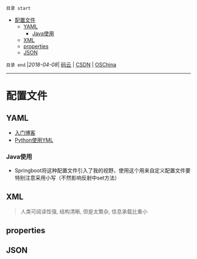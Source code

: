 `目录 start`
 
- [配置文件](#配置文件)
    - [YAML](#yaml)
        - [Java使用](#java使用)
    - [XML](#xml)
    - [properties](#properties)
    - [JSON](#json)

`目录 end` |_2018-04-08_| [码云](https://gitee.com/kcp1104) | [CSDN](http://blog.csdn.net/kcp606) | [OSChina](https://my.oschina.net/kcp1104)
****************************************
# 配置文件

## YAML

- [入门博客](http://blog.csdn.net/liukuan73/article/details/78031693)
- [Python使用YML](http://www.cnblogs.com/c9com/archive/2013/01/05/2845539.html)

### Java使用
- Springboot将这种配置文件引入了我的视野，使用这个用来自定义配置文件要特别注意采用小写（不然影响反射中set方法）


## XML
> 人类可阅读性强, 结构清晰, 但是太繁杂, 信息承载比重小

## properties


## JSON

